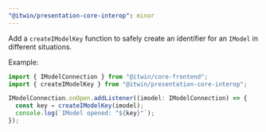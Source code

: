 ```yaml
---
"@itwin/presentation-core-interop": minor
---
```


Add a `createIModelKey` function to safely create an identifier for an `IModel` in different situations.

Example:

```ts
import { IModelConnection } from "@itwin/core-frontend";
import { createIModelKey } from "@itwin/presentation-core-interop";

IModelConnection.onOpen.addListener((imodel: IModelConnection) => {
  const key = createIModelKey(imodel);
  console.log(`IModel opened: "${key}"`);
});
```
